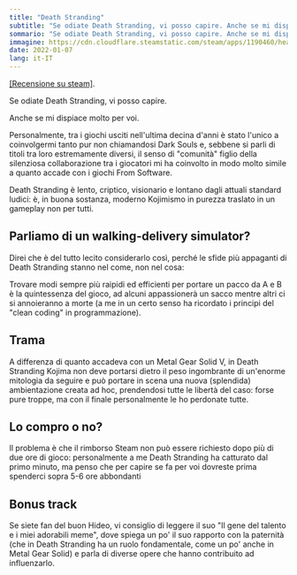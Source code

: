 ```yaml
---
title: "Death Stranding"
subtitle: "Se odiate Death Stranding, vi posso capire. Anche se mi dispiace molto per voi."
sommario: "Se odiate Death Stranding, vi posso capire. Anche se mi dispiace molto per voi."
immagine: https://cdn.cloudflare.steamstatic.com/steam/apps/1190460/header.jpg
date: 2022-01-07
lang: it-IT
---
```


[[Recensione su steam]](https://steamcommunity.com/id/xabaras89/recommended/1190460).

Se odiate Death Stranding, vi posso capire. 

Anche se mi dispiace molto per voi. 

Personalmente, tra i giochi usciti nell'ultima decina d'anni è stato l'unico a coinvolgermi tanto pur non chiamandosi Dark Souls e, sebbene si parli di titoli tra loro estremamente diversi, il senso di "comunità" figlio della silenziosa collaborazione tra i giocatori mi ha coinvolto in modo molto simile a quanto accade con i giochi From Software.

Death Stranding è lento, criptico, visionario e lontano dagli attuali standard ludici: è, in buona sostanza, moderno Kojimismo in purezza traslato in un gameplay non per tutti.

## Parliamo di un walking-delivery simulator? 

Direi che è del tutto lecito considerarlo così, perché le sfide più appaganti di Death Stranding stanno nel come, non nel cosa: 

Trovare modi sempre più raipidi ed efficienti per portare un pacco da A e B è la quintessenza del gioco, ad alcuni appassionerà un sacco mentre altri ci si annoieranno a morte (a me in un certo senso ha ricordato i principi del "clean coding" in programmazione).

## Trama

A differenza di quanto accadeva con un Metal Gear Solid V, in Death Stranding Kojima non deve portarsi dietro il peso ingombrante di un'enorme mitologia da seguire e può portare in scena una nuova (splendida) ambientazione creata ad hoc, prendendosi tutte le libertà del caso: forse pure troppe, ma con il finale personalmente le ho perdonate tutte.

## Lo compro o no?

Il problema è che il rimborso Steam non può essere richiesto dopo più di due ore di gioco: personalmente a me Death Stranding ha catturato dal primo minuto, ma penso che per capire se fa per voi dovreste prima spenderci sopra 5-6 ore abbondanti 

## Bonus track

Se siete fan del buon Hideo, vi consiglio di leggere il suo "Il gene del talento e i miei adorabili meme", dove spiega un po' il suo rapporto con la paternità (che in Death Stranding ha un ruolo fondamentale, come un po' anche in Metal Gear Solid) e parla di diverse opere che hanno contribuito ad influenzarlo.
